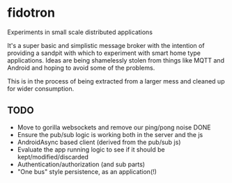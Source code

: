 # fidotron
Experiments in small scale distributed applications

It's a super basic and simplistic message broker with the intention of providing a sandpit 
with which to experiment with smart home type applications. Ideas are being shamelessly 
stolen from things like MQTT and Android and hoping to avoid some of the problems.

This is in the process of being extracted from a larger mess and cleaned up for wider
consumption.

## TODO
* Move to gorilla websockets and remove our ping/pong noise DONE
* Ensure the pub/sub logic is working both in the server and the js
* AndroidAsync based client (derived from the pub/sub js)
* Evaluate the app running logic to see if it should be kept/modified/discarded
* Authentication/authorization (and sub parts)
* "One bus" style persistence, as an application(!)